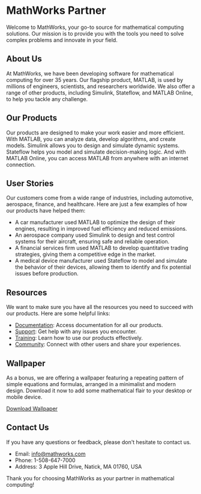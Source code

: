 <!--font:Lato-->

# MathWorks Partner

Welcome to MathWorks, your go-to source for mathematical computing solutions. Our mission is to provide you with the tools you need to solve complex problems and innovate in your field. 

## About Us

At MathWorks, we have been developing software for mathematical computing for over 35 years. Our flagship product, MATLAB, is used by millions of engineers, scientists, and researchers worldwide. We also offer a range of other products, including Simulink, Stateflow, and MATLAB Online, to help you tackle any challenge.

## Our Products

Our products are designed to make your work easier and more efficient. With MATLAB, you can analyze data, develop algorithms, and create models. Simulink allows you to design and simulate dynamic systems. Stateflow helps you model and simulate decision-making logic. And with MATLAB Online, you can access MATLAB from anywhere with an internet connection.

## User Stories

Our customers come from a wide range of industries, including automotive, aerospace, finance, and healthcare. Here are just a few examples of how our products have helped them:

- A car manufacturer used MATLAB to optimize the design of their engines, resulting in improved fuel efficiency and reduced emissions.
- An aerospace company used Simulink to design and test control systems for their aircraft, ensuring safe and reliable operation.
- A financial services firm used MATLAB to develop quantitative trading strategies, giving them a competitive edge in the market.
- A medical device manufacturer used Stateflow to model and simulate the behavior of their devices, allowing them to identify and fix potential issues before production.

## Resources

We want to make sure you have all the resources you need to succeed with our products. Here are some helpful links:

- [Documentation](#documentation): Access documentation for all our products.
- [Support](#support): Get help with any issues you encounter.
- [Training](#training): Learn how to use our products effectively.
- [Community](#community): Connect with other users and share your experiences.

## Wallpaper

As a bonus, we are offering a wallpaper featuring a repeating pattern of simple equations and formulas, arranged in a minimalist and modern design. Download it now to add some mathematical flair to your desktop or mobile device.

[Download Wallpaper](#)

## Contact Us

If you have any questions or feedback, please don't hesitate to contact us.

- Email: info@mathworks.com
- Phone: 1-508-647-7000
- Address: 3 Apple Hill Drive, Natick, MA 01760, USA

Thank you for choosing MathWorks as your partner in mathematical computing!

<!--

Write me content for website with wallpaper which alt text is:

"A wallpaper featuring a repeating pattern of simple equations and formulas, arranged in a minimalist and modern design."

The name/title of the page should not be 1:1 copy of the alt text but rather a real content of the website which is using this wallpaper.

- Use markdown format 
- Start with heading
- Heading should be short and concise
- The content should look like a real website 
- The website should not be about the wallpaper, wallpaper is just a related background
- Heading should be contain work "wallpaper" or "background"
- Include real sections like references, contact, user stories, etc. use things relevant to the page purpose.
- Feel free to use structure like headings, bullets, numbering, blockquotes, paragraphs, horizontal lines, etc.
- You can use formatting like bold or _italic_
- You can include UTF-8 emojis
- Links should be only #hash anchors (and you can refer to the document itself)
- Do not include images


---


# MathWorks - Your Trusted Partner for Mathematical Computing

Welcome to MathWorks, your go-to source for mathematical computing solutions. Our mission is to provide you with the tools you need to solve complex problems and innovate in your field. 

## About Us

At MathWorks, we have been developing software for mathematical computing for over 35 years. Our flagship product, MATLAB, is used by millions of engineers, scientists, and researchers worldwide. We also offer a range of other products, including Simulink, Stateflow, and MATLAB Online, to help you tackle any challenge.

## Our Products

Our products are designed to make your work easier and more efficient. With MATLAB, you can analyze data, develop algorithms, and create models. Simulink allows you to design and simulate dynamic systems. Stateflow helps you model and simulate decision-making logic. And with MATLAB Online, you can access MATLAB from anywhere with an internet connection.

## User Stories

Our customers come from a wide range of industries, including automotive, aerospace, finance, and healthcare. Here are just a few examples of how our products have helped them:

- A car manufacturer used MATLAB to optimize the design of their engines, resulting in improved fuel efficiency and reduced emissions.
- An aerospace company used Simulink to design and test control systems for their aircraft, ensuring safe and reliable operation.
- A financial services firm used MATLAB to develop quantitative trading strategies, giving them a competitive edge in the market.
- A medical device manufacturer used Stateflow to model and simulate the behavior of their devices, allowing them to identify and fix potential issues before production.

## Resources

We want to make sure you have all the resources you need to succeed with our products. Here are some helpful links:

- [Documentation](#documentation): Access documentation for all our products.
- [Support](#support): Get help with any issues you encounter.
- [Training](#training): Learn how to use our products effectively.
- [Community](#community): Connect with other users and share your experiences.

## Wallpaper

As a bonus, we are offering a wallpaper featuring a repeating pattern of simple equations and formulas, arranged in a minimalist and modern design. Download it now to add some mathematical flair to your desktop or mobile device.

[Download Wallpaper](#)

## Contact Us

If you have any questions or feedback, please don't hesitate to contact us.

- Email: info@mathworks.com
- Phone: 1-508-647-7000
- Address: 3 Apple Hill Drive, Natick, MA 01760, USA

Thank you for choosing MathWorks as your partner in mathematical computing!

-->
